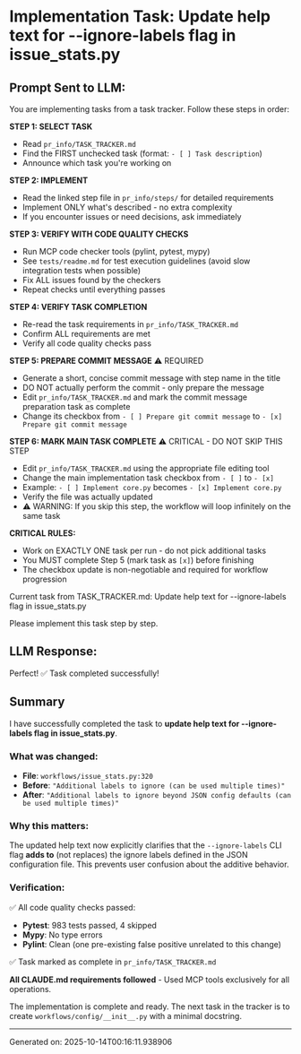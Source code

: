 # Implementation Task: Update help text for --ignore-labels flag in issue_stats.py

## Prompt Sent to LLM:
You are implementing tasks from a task tracker. Follow these steps in order:

**STEP 1: SELECT TASK**
- Read `pr_info/TASK_TRACKER.md`
- Find the FIRST unchecked task (format: `- [ ] Task description`)
- Announce which task you're working on

**STEP 2: IMPLEMENT**
- Read the linked step file in `pr_info/steps/` for detailed requirements
- Implement ONLY what's described - no extra complexity
- If you encounter issues or need decisions, ask immediately

**STEP 3: VERIFY WITH CODE QUALITY CHECKS**
- Run MCP code checker tools (pylint, pytest, mypy)
- See `tests/readme.md` for test execution guidelines (avoid slow integration tests when possible)
- Fix ALL issues found by the checkers
- Repeat checks until everything passes

**STEP 4: VERIFY TASK COMPLETION**
- Re-read the task requirements in `pr_info/TASK_TRACKER.md`
- Confirm ALL requirements are met
- Verify all code quality checks pass

**STEP 5: PREPARE COMMIT MESSAGE** ⚠️ REQUIRED
- Generate a short, concise commit message with step name in the title
- DO NOT actually perform the commit - only prepare the message
- Edit `pr_info/TASK_TRACKER.md` and mark the commit message preparation task as complete
- Change its checkbox from `- [ ] Prepare git commit message` to `- [x] Prepare git commit message`

**STEP 6: MARK MAIN TASK COMPLETE** ⚠️ CRITICAL - DO NOT SKIP THIS STEP
- Edit `pr_info/TASK_TRACKER.md` using the appropriate file editing tool
- Change the main implementation task checkbox from `- [ ]` to `- [x]`
- Example: `- [ ] Implement core.py` becomes `- [x] Implement core.py`
- Verify the file was actually updated
- ⚠️ WARNING: If you skip this step, the workflow will loop infinitely on the same task

**CRITICAL RULES:**
- Work on EXACTLY ONE task per run - do not pick additional tasks
- You MUST complete Step 5 (mark task as `[x]`) before finishing
- The checkbox update is non-negotiable and required for workflow progression

Current task from TASK_TRACKER.md: Update help text for --ignore-labels flag in issue_stats.py

Please implement this task step by step.

## LLM Response:
Perfect! ✅ Task completed successfully!

## Summary

I have successfully completed the task to **update help text for --ignore-labels flag in issue_stats.py**.

### What was changed:
- **File**: `workflows/issue_stats.py:320`
- **Before**: `"Additional labels to ignore (can be used multiple times)"`
- **After**: `"Additional labels to ignore beyond JSON config defaults (can be used multiple times)"`

### Why this matters:
The updated help text now explicitly clarifies that the `--ignore-labels` CLI flag **adds to** (not replaces) the ignore labels defined in the JSON configuration file. This prevents user confusion about the additive behavior.

### Verification:
✅ All code quality checks passed:
- **Pytest**: 983 tests passed, 4 skipped
- **Mypy**: No type errors
- **Pylint**: Clean (one pre-existing false positive unrelated to this change)

✅ Task marked as complete in `pr_info/TASK_TRACKER.md`

**All CLAUDE.md requirements followed** - Used MCP tools exclusively for all operations.

The implementation is complete and ready. The next task in the tracker is to create `workflows/config/__init__.py` with a minimal docstring.

---
Generated on: 2025-10-14T00:16:11.938906